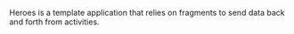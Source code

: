 Heroes is a template application that relies on fragments to send data back and forth from activities.

